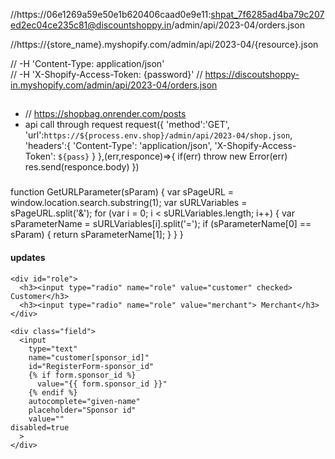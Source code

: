 //https://06e1269a59e50e1b620406caad0e9e11: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@discountshoppy.in/admin/api/2023-04/orders.json

//https://{store_name}.myshopify.com/admin/api/2023-04/{resource}.json

// -H 'Content-Type: application/json' \
// -H 'X-Shopify-Access-Token: {password}'
// https://discoutshoppy-in.myshopify.com/admin/api/2023-04/orders.json


##
- // https://shopbag.onrender.com/posts
- api call through request
 request({
      'method':'GET',
      'url':`https://${process.env.shop}/admin/api/2023-04/shop.json`,
      'headers':{
             'Content-Type': 'application/json',
             'X-Shopify-Access-Token': `${pass}`
           }
     },(err,responce)=>{
      if(err) throw new Error(err)
      res.send(responce.body)
  })


###
function GetURLParameter(sParam)
{
    var sPageURL = window.location.search.substring(1);
    var sURLVariables = sPageURL.split('&');
    for (var i = 0; i < sURLVariables.length; i++) 
    {
        var sParameterName = sURLVariables[i].split('=');
        if (sParameterName[0] == sParam) 
        {
            return sParameterName[1];
        }
    }
}​



#### updates
    <div id="role">
      <h3><input type="radio" name="role" value="customer" checked> Customer</h3>
      <h3><input type="radio" name="role" value="merchant"> Merchant</h3>
    </div>

    <div class="field">
      <input
        type="text"
        name="customer[sponsor_id]"
        id="RegisterForm-sponsor_id"
        {% if form.sponsor_id %}
          value="{{ form.sponsor_id }}"
        {% endif %}
        autocomplete="given-name"
        placeholder="Sponsor id"
        value=""
    disabled=true
      >
    </div>